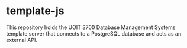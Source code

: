 # template-js
This repository holds the UOIT 3700 Database Management Systems template server that connects to a PostgreSQL database and acts as an external API.
